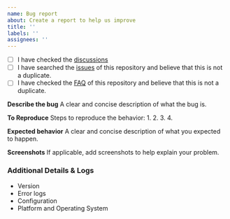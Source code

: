```yaml
---
name: Bug report
about: Create a report to help us improve
title: ''
labels: ''
assignees: ''
---
```


<!-- The content in here will not be show。To forbid duplication，easier search in the feature，before you create an issue，please check the following. If your question is a newer/beginner's，recommend to https://github.com/ctripcorp/apollo/discussions to ask it. -->

- [ ] I have checked the [discussions](https://github.com/apolloconfig/apollo-java/discussions)
- [ ] I have searched the [issues](https://github.com/apolloconfig/apollo-java/issues) of this repository and believe that this is not a duplicate.
- [ ] I have checked the [FAQ](https://www.apolloconfig.com/#/en/faq/common-issues-in-deployment-and-development-phase) of this repository and believe that this is not a duplicate.

**Describe the bug**
A clear and concise description of what the bug is.

**To Reproduce**
Steps to reproduce the behavior:
1. 
2. 
3. 
4. 

**Expected behavior**
A clear and concise description of what you expected to happen.

**Screenshots**
If applicable, add screenshots to help explain your problem.

### Additional Details & Logs

- Version
- Error logs
- Configuration
- Platform and Operating System
